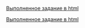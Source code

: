 [Выполненное задание в html](https://ivlord.github.io/Web/Labs1_12/Lab07/solution/index.html)



[Выполненное задание в html](https://ivlord.github.io/Web/Labs1_12/Lab07/solution/index.html)